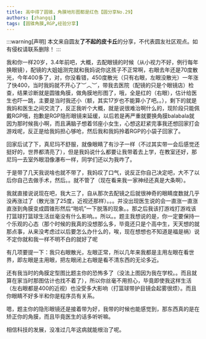 ```yaml
---
title: 高中得了圆锥，角膜地形图都是红色【圆分享No.29】
authors: [zhangqi]
tags: [圆锥角膜,RGP,经验分享]
---
```


:::warning[声明]
本文来自圆友**了不起的皮卡丘**的分享，不代表圆友社区观点。如有侵权请联系删除！
:::

我和你一样20岁，3.4年前吧，大概，去配眼镜的时候（从小视力不好，例行每年换眼镜），配镜的大姐姐测完就和我妈说你这孩子不正常啊，右眼去年还是70度散光，今年400多了，对，你没看错，450度散光（只有右眼，左眼没散光）一年涨了快400，当时我妈就不开心了︶︿︶，带我去医院（配镜的只是个眼镜店）检查，结果诊断就是圆锥角膜，做角膜地形图了，哦，全是红的（右眼），估计给医生也吓一跳，主要是当时我还小（额，其实17岁也不能算小了吧。。），剩下的就是我妈和医生之间交流了，反正我听个大概，就是说很难治啊什么的，现阶段只能佩戴RGP哦，抱歉是RGP隐形眼镜来延缓，以后若是再严重就要换角膜balabala就因为那时候我小啊，而且满脑子想着邻座小女生，心想这赶紧完事我还想回家打会游戏呢，反正是给我妈担心够呛，然后我和我妈拎着RGP的小袋子回家了。

回家后试了下，真尼玛不舒服，就像眼睛了有沙子一样（不过其实带一会后感觉还挺好的，世界都清亮了），但是我妈说什么都要让我带着去上学，在教室还好，那尼玛一去室外眼泪像瀑布一样，同学们还以为我咋了。

于是带了几天我说啥也就不带了，我妈叹了口气，说反正你自己决定吧，大不了以后你自己去做手术，然后。。就不管了（现在看来我一家神经还真是大条啊）。

我就直接说说现在吧，我大三了，自从那次去配镜之后就很神奇的眼睛度数就几乎没再涨过了（散光涨了25度，近视还那样）。。。并没出现医生说的会一直涨一直涨直涨到角膜变成圆锥形然后“啪叽”一下脱落的现象。。那之后我该打游戏打游戏该打篮球打篮球生活丝毫没有什么影响。。所以。。题主我想说的是，你一定要保持一个乐观的心态（那个时候的我真的没想那么多，毕竟还只是个高中生，天天想的就那点事，从来没考虑过以后要怎么办什么的，唉，现在想想也不知道是福是祸）说不定你就和我一样不明不白的就好了呢

有几项要提一下：我只右眼散光，左眼正常，所以几年来我都是主用左眼在看世界，即左眼是主用眼，把左眼闭上右眼是看不清东西的无论多近。

还有我当时的角膜定型图比题主你的恐怖多了（没法上图因为我在学校。。而且就算在家当时那图估计也找不着了），所以你丝毫不用担心，毕竟即使我这样生活（左右眼都是400的近视）也没受多大影响（打篮球带护目镜会起雾很烦）。而且你眼睛不好多半和你是程序员有关系。

嗯，题主你的隐形眼镜还是接着带为好，我带的时候也能感觉到，那东西真的是在矫正你的角膜，而且毕竟医生的话多听听嘛。

相信科技的发展，没准过几年这病就能根治了呢。
